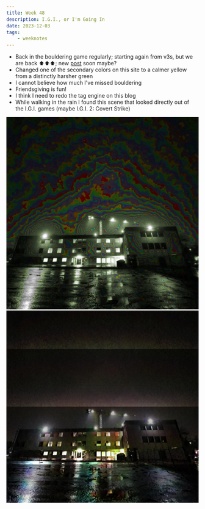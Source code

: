 ```yaml
---
title: Week 48
description: I.G.I., or I'm Going In
date: 2023-12-03
tags:
    - weeknotes
---
```


- Back in the bouldering game regularly; starting again from v3s, but we are back ⬆⬆⬆; new [post](/climbing/) soon maybe?
- Changed one of the secondary colors on this site to a calmer yellow from a distinctly harsher green
- I cannot believe how much I've missed bouldering
- Friendsgiving is fun!
- I think I need to redo the tag engine on this blog
- While walking in the rain I found this scene that looked directly out of the I.G.I. games (maybe I.G.I. 2: Covert Strike)

<div class="display-columns display-columns--three display-columns__close-gap">
    <img src="/assets/img/rain-igi/rain-igi1.webp" alt="I.G.I. 1" />
    <img src="/assets/img/rain-igi/rain-igi5.webp" alt="I.G.I. 4" />
</div>
